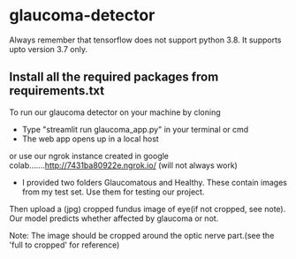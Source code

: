 # glaucoma-detector
Always remember that tensorflow does not support python 3.8. It supports upto version 3.7 only.

## Install all the required packages from requirements.txt

To run our glaucoma detector on your machine by cloning
* Type "streamlit run glaucoma_app.py" in your terminal or cmd
* The web app opens up in a local host

or use our ngrok instance created in google colab.......http://7431ba80922e.ngrok.io/ (will not always work)

* I provided two folders Glaucomatous and Healthy. These contain images from my test set. Use them for testing our project.

Then upload a (jpg) cropped fundus image of eye(if not cropped, see note). Our model predicts whether affected by glaucoma or not.

Note: The image should be cropped around the optic nerve part.(see the 'full to cropped' for reference)

